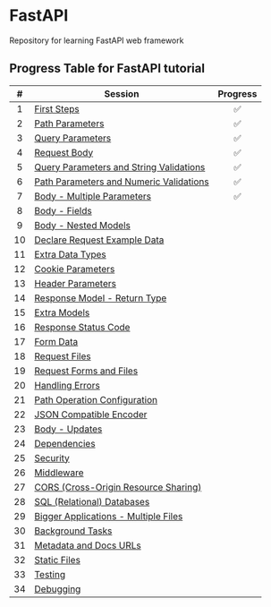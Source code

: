 # FastAPI

Repository for learning FastAPI web framework

## Progress Table for FastAPI tutorial

| #  | Session                                                                                                           | Progress |
|:--:|-------------------------------------------------------------------------------------------------------------------|:--------:|
| 1  | [First Steps](https://fastapi.tiangolo.com/tutorial/first-steps/)                                                 |    ✅     |
| 2  | [Path Parameters](https://fastapi.tiangolo.com/tutorial/path-params/)                                             |    ✅     |
| 3  | [Query Parameters](https://fastapi.tiangolo.com/tutorial/query-params/)                                           |    ✅     |
| 4  | [Request Body](https://fastapi.tiangolo.com/tutorial/body/)                                                       |    ✅     |
| 5  | [Query Parameters and String Validations](https://fastapi.tiangolo.com/tutorial/query-params-str-validations/)    |    ✅     |
| 6  | [Path Parameters and Numeric Validations](https://fastapi.tiangolo.com/tutorial/path-params-numeric-validations/) |    ✅     |
| 7  | [Body - Multiple Parameters](https://fastapi.tiangolo.com/tutorial/body-multiple-params/)                         |    ✅     |
| 8  | [Body - Fields](https://fastapi.tiangolo.com/tutorial/body-fields/)                                               |          |
| 9  | [Body - Nested Models](https://fastapi.tiangolo.com/tutorial/body-nested-models/)                                 |          |
| 10 | [Declare Request Example Data](https://fastapi.tiangolo.com/tutorial/schema-extra-example/)                       |          |
| 11 | [Extra Data Types](https://fastapi.tiangolo.com/tutorial/extra-data-types/)                                       |          |
| 12 | [Cookie Parameters](https://fastapi.tiangolo.com/tutorial/cookie-params/)                                         |          |
| 13 | [Header Parameters](https://fastapi.tiangolo.com/tutorial/header-params/)                                         |          |
| 14 | [Response Model - Return Type](https://fastapi.tiangolo.com/tutorial/response-model/)                             |          |
| 15 | [Extra Models](https://fastapi.tiangolo.com/tutorial/extra-models/)                                               |          |
| 16 | [Response Status Code](https://fastapi.tiangolo.com/tutorial/response-status-code/)                               |          |
| 17 | [Form Data](https://fastapi.tiangolo.com/tutorial/request-forms/)                                                 |          |
| 18 | [Request Files](https://fastapi.tiangolo.com/tutorial/request-files/)                                             |          |
| 19 | [Request Forms and Files](https://fastapi.tiangolo.com/tutorial/request-forms-and-files/)                         |          |
| 20 | [Handling Errors](https://fastapi.tiangolo.com/tutorial/handling-errors/)                                         |          |
| 21 | [Path Operation Configuration](https://fastapi.tiangolo.com/tutorial/path-operation-configuration/)               |          |
| 22 | [JSON Compatible Encoder](https://fastapi.tiangolo.com/tutorial/encoder/)                                         |          |
| 23 | [Body - Updates](https://fastapi.tiangolo.com/tutorial/body-updates/)                                             |          |
| 24 | [Dependencies](https://fastapi.tiangolo.com/tutorial/dependencies/)                                               |          |
| 25 | [Security](https://fastapi.tiangolo.com/tutorial/security/)                                                       |          |
| 26 | [Middleware](https://fastapi.tiangolo.com/tutorial/middleware/)                                                   |          |
| 27 | [CORS (Cross-Origin Resource Sharing)](https://fastapi.tiangolo.com/tutorial/cors/)                               |          |
| 28 | [SQL (Relational) Databases](https://fastapi.tiangolo.com/tutorial/sql-databases/)                                |          |
| 29 | [Bigger Applications - Multiple Files](https://fastapi.tiangolo.com/tutorial/bigger-applications/)                |          |
| 30 | [Background Tasks](https://fastapi.tiangolo.com/tutorial/background-tasks/)                                       |          |
| 31 | [Metadata and Docs URLs](https://fastapi.tiangolo.com/tutorial/metadata/)                                         |          |
| 32 | [Static Files](https://fastapi.tiangolo.com/tutorial/static-files/)                                               |          |
| 33 | [Testing](https://fastapi.tiangolo.com/tutorial/testing/)                                                         |          |
| 34 | [Debugging](https://fastapi.tiangolo.com/tutorial/debugging/)                                                     |          |

